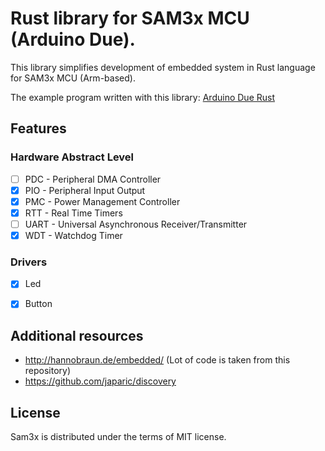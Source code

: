 # Rust library for SAM3x MCU (Arduino Due). 

This library simplifies development of embedded system in Rust language for
SAM3x MCU (Arm-based).

The example program written with this library:
[Arduino Due Rust](https://github.com/klangner/arduino-due-rust)
   
   
## Features
   
### Hardware Abstract Level

  * [ ] PDC - Peripheral DMA Controller
  * [x] PIO - Peripheral Input Output
  * [x] PMC - Power Management Controller
  * [x] RTT - Real Time Timers     
  * [ ] UART - Universal Asynchronous Receiver/Transmitter
  * [x] WDT - Watchdog Timer
  
### Drivers

  * [x] Led
  * [x] Button


## Additional resources

  * http://hannobraun.de/embedded/ (Lot of code is taken from this repository)
  * https://github.com/japaric/discovery

## License

Sam3x is distributed under the terms of MIT license.